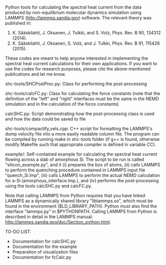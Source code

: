 
Python tools for calculating the spectral heat current from the data produced by non-equilibrium molecular dynamics simulation using LAMMPS (http://lammps.sandia.gov) software. The relevant theory was published in:

1) K. Sääskilahti, J. Oksanen, J. Tulkki, and S. Volz, Phys. Rev. B 90, 134312 (2014).
2) K. Sääskilahti, J. Oksanen, S. Volz, and J. Tulkki, Phys. Rev. B 91, 115426 (2015).

These codes are meant to help anyone interested in implementing the spectral heat current calculations for their own applications. If you want to use the codes for research purposes, please cite the above-mentioned publications and let me know.

shc-tools/SHCPostProc.py: Class for performing the post-processing

shc-tools/calcFC.py: Class for calculating the force constants (note that the definition of the "left" and "right" interfaces must be the same in the NEMD simulation and in the calculation of the force constants)

calcSHC.py: Script demonstrating how the post-processing class is used and how the data could be saved to file

shc-tools/compactify_vels.cpp: C++ script for formatting the LAMMPS's dump velocity file into a more easily readable column file. The program can be compiled by running make in shc-tools folder (if g++ is found, otherwise modify Makefile such that appropriate compiler is defined in variable CC).

example/: Self-contained example for calculating the spectral heat current flowing across a slab of amorphous Si. The script to be run is called "silicon_example.py", and it (i) prepares the box of atoms, (ii) calls LAMMPS to perform the quenching procedure contained in LAMMPS input file "quench_Si.lmp", (iii) calls LAMMPS to perform the actual NEMD calculation for a-Si (amorphous_interface.lmp.), and (iv) performs the post-processing using the tools calcSHC.py and calcFC.py.

Note that calling LAMMPS from Python requires that you have linked LAMMPS as a dynamically shared library "liblammps.so", which must be found in the environment ($LD_LIBRARY_PATH). Python must also find the interface "lammps.py" in $PYTHONPATH. Calling LAMMPS from Python is described in detail in the LAMMPS manual: http://lammps.sandia.gov/doc/Section_python.html.

TO-DO LIST:
- Documentation for calcSHC.py
- Documentation for the example
- Preparation of visualization files
- Documentation for fcCalc.py
